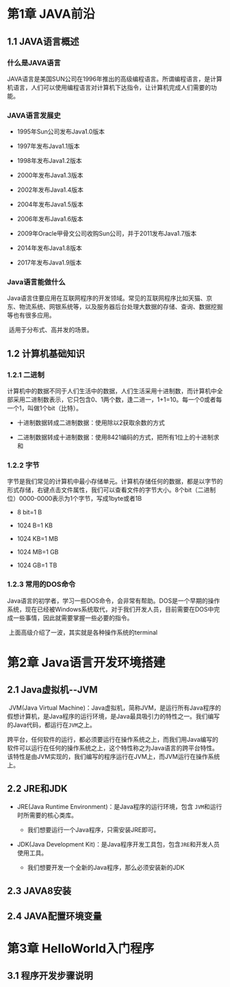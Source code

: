 # 第1章 JAVA前沿

## 1.1 JAVA语言概述

### 什么是JAVA语言

​		JAVA语言是美国SUN公司在1996年推出的高级编程语言。所谓编程语言，是计算机语言，人们可以使用编程语言对计算机下达指令，让计算机完成人们需要的功能。

### JAVA语言发展史

- 1995年Sun公司发布Java1.0版本

- 1997年发布Java1.1版本

- 1998年发布Java1.2版本

- 2000年发布Java1.3版本

- 2002年发布Java1.4版本

- 2004年发布Java1.5版本

- 2006年发布Java1.6版本

- 2009年Oracle甲骨文公司收购Sun公司，并于2011发布Java1.7版本

- 2014年发布Java1.8版本

- 2017年发布Java1.9版本

### Java语言能做什么

​		Java语言住要应用在互联网程序的开发领域。常见的互联网程序比如天猫、京东、物流系统、网银系统等，以及服务器后台处理大数据的存储、查询、数据挖掘等也有很多应用。

​		适用于分布式、高并发的场景。

## 1.2 计算机基础知识

### 1.2.1 二进制

​		计算机中的数据不同于人们生活中的数据，人们生活采用十进制数，而计算机中全部采用二进制数表示，它只包含0、1两个数，逢二进一，1+1=10。每一个0或者每一个1，叫做1个bit（比特）。

- 十进制数据转成二进制数据：使用除以2获取余数的方式

- 二进制数据转成十进制数据：使用8421编码的方式，把所有1位上的十进制求和

### 1.2.2 字节

​		字节是我们常见的计算机中最小存储单元。计算机存储任何的数据，都是以字节的形式存储，右键点击文件属性，我们可以查看文件的字节大小。8个bit（二进制位）0000-0000表示为1个字节，写成1byte或者1B

- 8 bit=1 B

- 1024 B=1 KB

- 1024 KB=1 MB

- 1024 MB=1 GB

- 1024 GB=1 TB

### 1.2.3 常用的DOS命令

​		Java语言的初学者，学习一些DOS命令，会非常有帮助。DOS是一个早期的操作系统，现在已经被Windows系统取代，对于我们开发人员，目前需要在DOS中完成一些事情，因此就需要掌握一些必要的指令。

​		上面高级介绍了一波，其实就是各种操作系统的terminal

# 第2章 Java语言开发环境搭建

## 2.1 Java虚拟机--JVM

​		JVM(Java Virtual Machine)：Java虚拟机，简称JVM，是运行所有Java程序的假想计算机，是Java程序的运行环境，是Java最具吸引力的特性之一。我们编写的Java代码，都运行在`JVM`之上。

​		跨平台，任何软件的运行，都必须要运行在操作系统之上，而我们用Java编写的软件可以运行在任何的操作系统之上，这个特性称之为Java语言的跨平台特性。该特性是由JVM实现的，我们编写的程序运行在JVM上，而JVM运行在操作系统上。

## 2.2 JRE和JDK

- JRE(Java Runtime Environment)：是Java程序的运行环境，包含 `JVM`和运行时所需要的核心类库。
  - 我们想要运行一个Java程序，只需安装JRE即可。

- JDK(Java Development Kit)：是Java程序开发工具包，包含`JRE`和开发人员使用工具。
  - 我们想要开发一个全新的Java程序，那么必须安装新的JDK

## 2.3 JAVA8安装

## 2.4 JAVA配置环境变量

# 第3章 HelloWorld入门程序

## 3.1 程序开发步骤说明







































